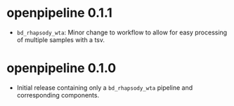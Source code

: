 # openpipeline 0.1.1

* `bd_rhapsody_wta`: Minor change to workflow to allow for easy processing of multiple samples with a tsv.

# openpipeline 0.1.0

* Initial release containing only a `bd_rhapsody_wta` pipeline and corresponding components.
